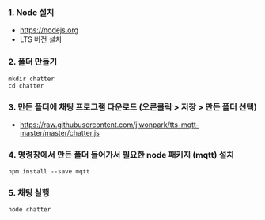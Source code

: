 ### 1. Node 설치
   - https://nodejs.org
   - LTS 버전 설치

### 2. 폴더 만들기
```
mkdir chatter
cd chatter
```

### 3. 만든 폴더에 채팅 프로그램 다운로드 (오른클릭 > 저장 > 만든 폴더 선택)
   - https://raw.githubusercontent.com/jiwonpark/tts-mqtt-master/master/chatter.js

### 4. 명령창에서 만든 폴더 들어가서 필요한 node 패키지 (mqtt) 설치
```
npm install --save mqtt
```

### 5. 채팅 실행
```
node chatter
```
